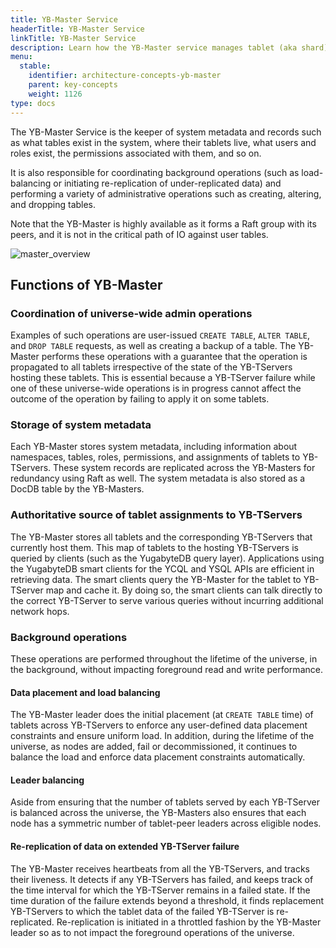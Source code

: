 ```yaml
---
title: YB-Master Service
headerTitle: YB-Master Service
linkTitle: YB-Master Service
description: Learn how the YB-Master service manages tablet (aka shard) metadata and coordinates cluster configuration changes.
menu:
  stable:
    identifier: architecture-concepts-yb-master
    parent: key-concepts
    weight: 1126
type: docs
---
```


The YB-Master Service is the keeper of system metadata and records such as what tables exist in the system, where their tablets live, what users and roles exist, the permissions associated with them, and so on.

It is also responsible for coordinating background operations (such as load-balancing or initiating re-replication of under-replicated data) and performing a variety of administrative operations such as creating, altering, and dropping tables.

Note that the YB-Master is highly available as it forms a Raft group with its peers, and it is not in the critical path of IO against user tables.

![master_overview](/images/architecture/master_overview.png)

## Functions of YB-Master

### Coordination of universe-wide admin operations

Examples of such operations are user-issued `CREATE TABLE`, `ALTER TABLE`, and `DROP TABLE` requests, as well as creating a backup of a table. The YB-Master performs these operations with a guarantee that the operation is propagated to all tablets irrespective of the state of the YB-TServers hosting these tablets. This is essential because a YB-TServer failure while one of these universe-wide operations is in progress cannot affect the outcome of the operation by failing to apply it on some tablets.

### Storage of system metadata

Each YB-Master stores system metadata, including information about namespaces, tables, roles, permissions, and assignments of tablets to YB-TServers. These system records are replicated across the YB-Masters for redundancy using Raft as well. The system metadata is also stored as a DocDB table by the YB-Masters.

### Authoritative source of tablet assignments to YB-TServers

The YB-Master stores all tablets and the corresponding YB-TServers that currently host them. This map of tablets to the hosting YB-TServers is queried by clients (such as the YugabyteDB query layer). Applications using the YugabyteDB smart clients for the YCQL and YSQL APIs are efficient in retrieving data. The smart clients query the YB-Master for the tablet to YB-TServer map and cache it. By doing so, the smart clients can talk directly to the correct YB-TServer to serve various queries without incurring additional network hops.

### Background operations

These operations are performed throughout the lifetime of the universe, in the background, without impacting foreground read and write performance.

#### Data placement and load balancing

The YB-Master leader does the initial placement (at `CREATE TABLE` time) of tablets across YB-TServers to enforce any user-defined data placement constraints and ensure uniform load. In addition, during the lifetime of the universe, as nodes are added, fail or decommissioned, it continues to balance the load and enforce data placement constraints automatically.

#### Leader balancing

Aside from ensuring that the number of tablets served by each YB-TServer is balanced across the universe, the YB-Masters also ensures that each node has a symmetric number of tablet-peer leaders across eligible nodes.

#### Re-replication of data on extended YB-TServer failure

The YB-Master receives heartbeats from all the YB-TServers, and tracks their liveness. It detects if any YB-TServers has failed, and keeps track of the time interval for which the YB-TServer remains in a failed state. If the time duration of the failure extends beyond a threshold, it finds replacement YB-TServers to which the tablet data of the failed YB-TServer is re-replicated. Re-replication is initiated in a throttled fashion by the YB-Master leader so as to not impact the foreground operations of the universe.
